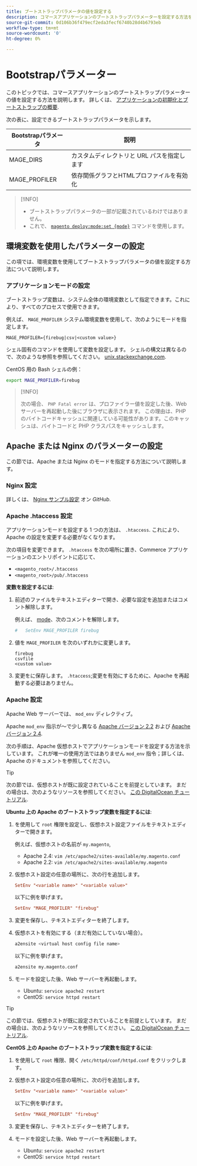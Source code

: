 ```yaml
---
title: ブートストラップパラメータの値を設定する
description: コマースアプリケーションのブートストラップパラメーターを設定する方法を説明します。
source-git-commit: 0d106b36f479ecf2eda3fecf6740b28d4b6793eb
workflow-type: tm+mt
source-wordcount: '0'
ht-degree: 0%

---
```



# Bootstrapパラメーター

このトピックでは、コマースアプリケーションのブートストラップパラメーターの値を設定する方法を説明します。 詳しくは、 [アプリケーションの初期化とブートストラップの概要](initialization.md).

次の表に、設定できるブートストラップパラメータを示します。

| Bootstrapパラメータ | 説明 |
| ------------------- | -------------------------------------------- |
| MAGE_DIRS | カスタムディレクトリと URL パスを指定します |
| MAGE_PROFILER | 依存関係グラフとHTMLプロファイルを有効化 |

>[!INFO]
>
>- ブートストラップパラメータの一部が記載されているわけではありません。
>- これで、 [`magento deploy:mode:set {mode}`](../cli/set-mode.md) コマンドを使用します。


## 環境変数を使用したパラメーターの設定

この項では、環境変数を使用してブートストラップパラメータの値を設定する方法について説明します。

### アプリケーションモードの設定

ブートストラップ変数は、システム全体の環境変数として指定できます。これにより、すべてのプロセスで使用できます。

例えば、 `MAGE_PROFILER` システム環境変数を使用して、次のようにモードを指定します。

```terminal
MAGE_PROFILER={firebug|csv|<custom value>}
```

シェル固有のコマンドを使用して変数を設定します。 シェルの構文は異なるので、次のような参照を参照してください。 [unix.stackexchange.com][unix-stackx].

CentOS 用の Bash シェルの例：

```bash
export MAGE_PROFILER=firebug
```

>[!INFO]
>
>次の場合、 `PHP Fatal error` は、プロファイラー値を設定した後、Web サーバーを再起動した後にブラウザに表示されます。 この理由は、PHP のバイトコードキャッシュに関連している可能性があります。このキャッシュは、バイトコードと PHP クラスパスをキャッシュします。

## Apache または Nginx のパラメーターの設定

この節では、Apache または Nginx のモードを指定する方法について説明します。

### Nginx 設定

詳しくは、 [Nginx サンプル設定] オン _GitHub_.

### Apache .htaccess 設定

アプリケーションモードを設定する 1 つの方法は、 `.htaccess`. これにより、Apache の設定を変更する必要がなくなります。

次の項目を変更できます。 `.htaccess` を次の場所に置き、Commerce アプリケーションのエントリポイントに応じて、

- `<magento_root>/.htaccess`
- `<magento_root>/pub/.htaccess`

**変数を設定するには**:

1. 前述のファイルをテキストエディターで開き、必要な設定を追加またはコメント解除します。

   例えば、 [mode](application-modes.md)、次のコメントを解除します。

   ```conf
   #   SetEnv MAGE_PROFILER firebug
   ```

1. 値を `MAGE_PROFILER` を次のいずれかに変更します。

   ```terminal
   firebug
   csvfile
   <custom value>
   ```

1. 変更をに保存します。 `.htaccess`;変更を有効にするために、Apache を再起動する必要はありません。

### Apache 設定

Apache Web サーバーでは、 `mod_env` ディレクティブ。

Apache `mod_env` 指示が～で少し異なる [Apache バージョン 2.2] および [Apache バージョン 2.4].

次の手順は、Apache 仮想ホストでアプリケーションモードを設定する方法を示しています。 これが唯一の使用方法ではありません `mod_env` 指令；詳しくは、Apache のドキュメントを参照してください。

>[!TIP]
>
>次の節では、仮想ホストが既に設定されていることを前提としています。 まだの場合は、次のようなリソースを参照してください。 [この DigitalOcean チュートリアル](https://www.digitalocean.com/community/tutorials/how-to-set-up-apache-virtual-hosts-on-ubuntu-14-04-lts).

**Ubuntu 上の Apache のブートストラップ変数を指定するには**:

1. を使用して `root` 権限を設定し、仮想ホスト設定ファイルをテキストエディターで開きます。

   例えば、仮想ホストの名前が `my.magento`,

   - Apache 2.4: `vim /etc/apache2/sites-available/my.magento.conf`
   - Apache 2.2: `vim /etc/apache2/sites-available/my.magento`

1. 仮想ホスト設定の任意の場所に、次の行を追加します。

   ```conf
   SetEnv "<variable name>" "<variable value>"
   ```

   以下に例を挙げます。

   ```conf
   SetEnv "MAGE_PROFILER" "firebug"
   ```

1. 変更を保存し、テキストエディターを終了します。
1. 仮想ホストを有効にする（まだ有効にしていない場合）。

   ```bash
   a2ensite <virtual host config file name>
   ```

   以下に例を挙げます。

   ```bash
   a2ensite my.magento.conf
   ```

1. モードを設定した後、Web サーバーを再起動します。

   - Ubuntu: `service apache2 restart`
   - CentOS: `service httpd restart`

>[!TIP]
>
>この節では、仮想ホストが既に設定されていることを前提としています。 まだの場合は、次のようなリソースを参照してください。 [この DigitalOcean チュートリアル](https://www.digitalocean.com/community/tutorials/how-to-set-up-apache-virtual-hosts-on-centos-6).

**CentOS 上の Apache のブートストラップ変数を指定するには**:

1. を使用して `root` 権限、開く `/etc/httpd/conf/httpd.conf` をクリックします。

1. 仮想ホスト設定の任意の場所に、次の行を追加します。

   ```conf
   SetEnv "<variable name>" "<variable value>"
   ```

   以下に例を挙げます。

   ```conf
   SetEnv "MAGE_PROFILER" "firebug"
   ```

1. 変更を保存し、テキストエディターを終了します。

1. モードを設定した後、Web サーバーを再起動します。

   - Ubuntu: `service apache2 restart`
   - CentOS: `service httpd restart`

<!-- link definitions -->

[Apache バージョン 2.2]: https://httpd.apache.org/docs/2.2/mod/mod_env.html#setenv
[Apache バージョン 2.4]: https://httpd.apache.org/docs/2.4/mod/mod_env.html#setenv
[Nginx サンプル設定]: https://github.com/magento/magento2/blob/2.4/nginx.conf.sample#L16
[unix-stackx]: https://unix.stackexchange.com/questions/117467/how-to-permanently-set-environmental-variables
